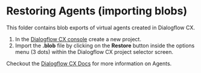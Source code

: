 # Restoring Agents (importing blobs)

This folder contains blob exports of virtual agents created in Dialogflow CX.

1. In the [Dialogflow CX console](https://dialogflow.cloud.google.com/cx) create a new project.
2. Import the **.blob** file by clicking on the **Restore** button inside the options menu (3 dots) within the Dialogflow CX project selector screen.

Checkout the [Dialogflow CX Docs](https://cloud.google.com/dialogflow/cx/docs/concept/agent) for more information on Agents.
